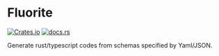 # Fluorite

[![Crates.io](https://img.shields.io/crates/v/fluorite)](https://crates.io/crates/fluorite)
[![docs.rs](https://img.shields.io/docsrs/fluorite)](https://docs.rs/fluorite/latest)

Generate rust/typescript codes from schemas specified by Yaml/JSON.

